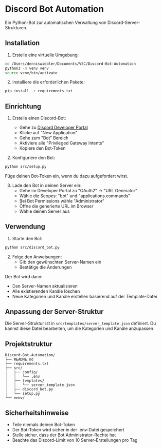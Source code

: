 # Discord Bot Automation

Ein Python-Bot zur automatischen Verwaltung von Discord-Server-Strukturen.

## Installation

1. Erstelle eine virtuelle Umgebung:
```bash
cd /Users/denniswiebler/Documents/VSC/Discord-Bot-Automation
python3 -m venv venv
source venv/bin/activate
```

2. Installiere die erforderlichen Pakete:
```bash
pip install -r requirements.txt
```

## Einrichtung

1. Erstelle einen Discord-Bot:
   - Gehe zu [Discord Developer Portal](https://discord.com/developers/applications)
   - Klicke auf "New Application"
   - Gehe zum "Bot" Bereich
   - Aktiviere alle "Privileged Gateway Intents"
   - Kopiere den Bot-Token

2. Konfiguriere den Bot:
```bash
python src/setup.py
```
Füge deinen Bot-Token ein, wenn du dazu aufgefordert wirst.

3. Lade den Bot in deinen Server ein:
   - Gehe im Developer Portal zu "OAuth2" -> "URL Generator"
   - Wähle die Scopes: "bot" und "applications.commands"
   - Bei Bot Permissions wähle "Administrator"
   - Öffne die generierte URL im Browser
   - Wähle deinen Server aus

## Verwendung

1. Starte den Bot:
```bash
python src/discord_bot.py
```

2. Folge den Anweisungen:
   - Gib den gewünschten Server-Namen ein
   - Bestätige die Änderungen

Der Bot wird dann:
- Den Server-Namen aktualisieren
- Alle existierenden Kanäle löschen
- Neue Kategorien und Kanäle erstellen basierend auf der Template-Datei

## Anpassung der Server-Struktur

Die Server-Struktur ist in `src/templates/server_template.json` definiert. Du kannst diese Datei bearbeiten, um die Kategorien und Kanäle anzupassen.

## Projektstruktur

```
Discord-Bot-Automation/
├── README.md
├── requirements.txt
├── src/
│   ├── config/
│   │   └── .env
│   ├── templates/
│   │   └── server_template.json
│   ├── discord_bot.py
│   └── setup.py
└── venv/
```

## Sicherheitshinweise

- Teile niemals deinen Bot-Token
- Der Bot-Token wird sicher in der .env-Datei gespeichert
- Stelle sicher, dass der Bot Administrator-Rechte hat
- Beachte das Discord-Limit von 10 Server-Erstellungen pro Tag
